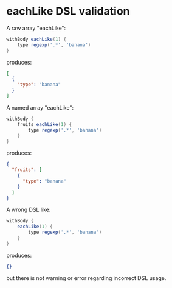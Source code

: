 # eachLike DSL validation

A raw array "eachLike":
```groovy
withBody eachLike(1) {
    type regexp('.*', 'banana')
}
```
produces:
```json
[
  {
    "type": "banana"
  }
]
```

A named array "eachLike":
```groovy
withBody {
    fruits eachLike(1) {
        type regexp('.*', 'banana')
    }
}
```
produces:
```json
{
  "fruits": [
    {
      "type": "banana"
    }
  ]
}
```

A wrong DSL like:
```groovy
withBody {
    eachLike(1) {
        type regexp('.*', 'banana')
    }
}
```
produces:
```json
{}
```
but there is not warning or error regarding incorrect DSL usage.